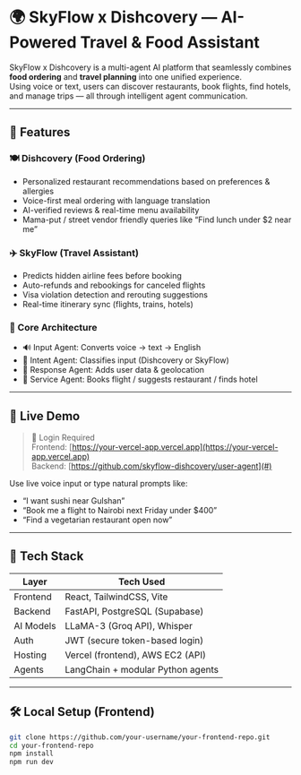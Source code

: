 # 🌍 SkyFlow x Dishcovery — AI-Powered Travel & Food Assistant

SkyFlow x Dishcovery is a multi-agent AI platform that seamlessly combines **food ordering** and **travel planning** into one unified experience.  
Using voice or text, users can discover restaurants, book flights, find hotels, and manage trips — all through intelligent agent communication.

---

## 🧠 Features

### 🍽️ Dishcovery (Food Ordering)
- Personalized restaurant recommendations based on preferences & allergies
- Voice-first meal ordering with language translation
- AI-verified reviews & real-time menu availability
- Mama-put / street vendor friendly queries like “Find lunch under $2 near me”

### ✈️ SkyFlow (Travel Assistant)
- Predicts hidden airline fees before booking
- Auto-refunds and rebookings for canceled flights
- Visa violation detection and rerouting suggestions
- Real-time itinerary sync (flights, trains, hotels)

### 🔄 Core Architecture
- 🔊 Input Agent: Converts voice → text → English
- 🧠 Intent Agent: Classifies input (Dishcovery or SkyFlow)
- 📍 Response Agent: Adds user data & geolocation
- 🧾 Service Agent: Books flight / suggests restaurant / finds hotel

---

## 🚀 Live Demo

> 🔐 Login Required  
Frontend: [https://your-vercel-app.vercel.app](https://your-vercel-app.vercel.app)  
Backend: [https://github.com/skyflow-dishcovery/user-agent](#)

Use live voice input or type natural prompts like:
- “I want sushi near Gulshan”
- “Book me a flight to Nairobi next Friday under \$400”
- “Find a vegetarian restaurant open now”

---

## 🧰 Tech Stack

| Layer       | Tech Used                         |
|-------------|-----------------------------------|
| Frontend    | React, TailwindCSS, Vite          |
| Backend     | FastAPI, PostgreSQL (Supabase)    |
| AI Models   | LLaMA-3 (Groq API), Whisper       |
| Auth        | JWT (secure token-based login)    |
| Hosting     | Vercel (frontend), AWS EC2 (API)  |
| Agents      | LangChain + modular Python agents |

---

## 🛠 Local Setup (Frontend)

```bash
git clone https://github.com/your-username/your-frontend-repo.git
cd your-frontend-repo
npm install
npm run dev
